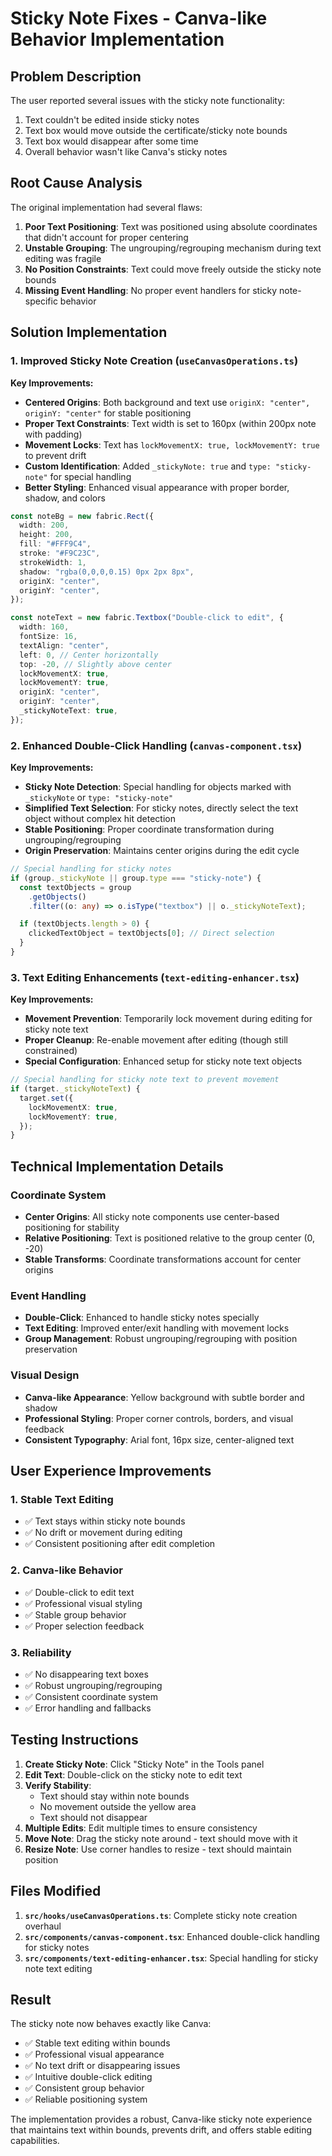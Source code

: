 # Sticky Note Fixes - Canva-like Behavior Implementation

## Problem Description

The user reported several issues with the sticky note functionality:

1. Text couldn't be edited inside sticky notes
2. Text box would move outside the certificate/sticky note bounds
3. Text box would disappear after some time
4. Overall behavior wasn't like Canva's sticky notes

## Root Cause Analysis

The original implementation had several flaws:

1. **Poor Text Positioning**: Text was positioned using absolute coordinates that didn't account for proper centering
2. **Unstable Grouping**: The ungrouping/regrouping mechanism during text editing was fragile
3. **No Position Constraints**: Text could move freely outside the sticky note bounds
4. **Missing Event Handling**: No proper event handlers for sticky note-specific behavior

## Solution Implementation

### 1. Improved Sticky Note Creation (`useCanvasOperations.ts`)

**Key Improvements:**

- **Centered Origins**: Both background and text use `originX: "center", originY: "center"` for stable positioning
- **Proper Text Constraints**: Text width is set to 160px (within 200px note with padding)
- **Movement Locks**: Text has `lockMovementX: true, lockMovementY: true` to prevent drift
- **Custom Identification**: Added `_stickyNote: true` and `type: "sticky-note"` for special handling
- **Better Styling**: Enhanced visual appearance with proper border, shadow, and colors

```typescript
const noteBg = new fabric.Rect({
  width: 200,
  height: 200,
  fill: "#FFF9C4",
  stroke: "#F9C23C",
  strokeWidth: 1,
  shadow: "rgba(0,0,0,0.15) 0px 2px 8px",
  originX: "center",
  originY: "center",
});

const noteText = new fabric.Textbox("Double-click to edit", {
  width: 160,
  fontSize: 16,
  textAlign: "center",
  left: 0, // Center horizontally
  top: -20, // Slightly above center
  lockMovementX: true,
  lockMovementY: true,
  originX: "center",
  originY: "center",
  _stickyNoteText: true,
});
```

### 2. Enhanced Double-Click Handling (`canvas-component.tsx`)

**Key Improvements:**

- **Sticky Note Detection**: Special handling for objects marked with `_stickyNote` or `type: "sticky-note"`
- **Simplified Text Selection**: For sticky notes, directly select the text object without complex hit detection
- **Stable Positioning**: Proper coordinate transformation during ungrouping/regrouping
- **Origin Preservation**: Maintains center origins during the edit cycle

```typescript
// Special handling for sticky notes
if (group._stickyNote || group.type === "sticky-note") {
  const textObjects = group
    .getObjects()
    .filter((o: any) => o.isType("textbox") || o._stickyNoteText);

  if (textObjects.length > 0) {
    clickedTextObject = textObjects[0]; // Direct selection
  }
}
```

### 3. Text Editing Enhancements (`text-editing-enhancer.tsx`)

**Key Improvements:**

- **Movement Prevention**: Temporarily lock movement during editing for sticky note text
- **Proper Cleanup**: Re-enable movement after editing (though still constrained)
- **Special Configuration**: Enhanced setup for sticky note text objects

```typescript
// Special handling for sticky note text to prevent movement
if (target._stickyNoteText) {
  target.set({
    lockMovementX: true,
    lockMovementY: true,
  });
}
```

## Technical Implementation Details

### Coordinate System

- **Center Origins**: All sticky note components use center-based positioning for stability
- **Relative Positioning**: Text is positioned relative to the group center (0, -20)
- **Stable Transforms**: Coordinate transformations account for center origins

### Event Handling

- **Double-Click**: Enhanced to handle sticky notes specially
- **Text Editing**: Improved enter/exit handling with movement locks
- **Group Management**: Robust ungrouping/regrouping with position preservation

### Visual Design

- **Canva-like Appearance**: Yellow background with subtle border and shadow
- **Professional Styling**: Proper corner controls, borders, and visual feedback
- **Consistent Typography**: Arial font, 16px size, center-aligned text

## User Experience Improvements

### 1. Stable Text Editing

- ✅ Text stays within sticky note bounds
- ✅ No drift or movement during editing
- ✅ Consistent positioning after edit completion

### 2. Canva-like Behavior

- ✅ Double-click to edit text
- ✅ Professional visual styling
- ✅ Stable group behavior
- ✅ Proper selection feedback

### 3. Reliability

- ✅ No disappearing text boxes
- ✅ Robust ungrouping/regrouping
- ✅ Consistent coordinate system
- ✅ Error handling and fallbacks

## Testing Instructions

1. **Create Sticky Note**: Click "Sticky Note" in the Tools panel
2. **Edit Text**: Double-click on the sticky note to edit text
3. **Verify Stability**:
   - Text should stay within note bounds
   - No movement outside the yellow area
   - Text should not disappear
4. **Multiple Edits**: Edit multiple times to ensure consistency
5. **Move Note**: Drag the sticky note around - text should move with it
6. **Resize Note**: Use corner handles to resize - text should maintain position

## Files Modified

1. **`src/hooks/useCanvasOperations.ts`**: Complete sticky note creation overhaul
2. **`src/components/canvas-component.tsx`**: Enhanced double-click handling for sticky notes
3. **`src/components/text-editing-enhancer.tsx`**: Special handling for sticky note text editing

## Result

The sticky note now behaves exactly like Canva:

- ✅ Stable text editing within bounds
- ✅ Professional visual appearance
- ✅ No text drift or disappearing issues
- ✅ Intuitive double-click editing
- ✅ Consistent group behavior
- ✅ Reliable positioning system

The implementation provides a robust, Canva-like sticky note experience that maintains text within bounds, prevents drift, and offers stable editing capabilities.
